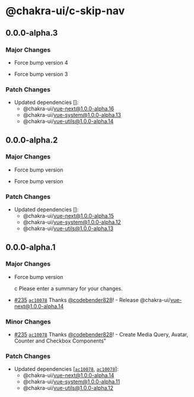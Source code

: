 # @chakra-ui/c-skip-nav

## 0.0.0-alpha.3

### Major Changes

- Force bump version 4

* Force bump version 3

### Patch Changes

- Updated dependencies []:
  - @chakra-ui/vue-next@1.0.0-alpha.16
  - @chakra-ui/vue-system@1.0.0-alpha.13
  - @chakra-ui/vue-utils@1.0.0-alpha.14

## 0.0.0-alpha.2

### Major Changes

- Force bump version

* Force bump version

### Patch Changes

- Updated dependencies []:
  - @chakra-ui/vue-next@1.0.0-alpha.15
  - @chakra-ui/vue-system@1.0.0-alpha.12
  - @chakra-ui/vue-utils@1.0.0-alpha.13

## 0.0.0-alpha.1

### Major Changes

- Force bump version

  c Please enter a summary for your changes.

* [#235](https://github.com/chakra-ui/chakra-ui-vue-next/pull/235)
  [`ac10078`](https://github.com/chakra-ui/chakra-ui-vue-next/commit/ac100782efcfb13caf38a4d17008117169aff079)
  Thanks [@codebender828](https://github.com/codebender828)! - Release
  @chakra-ui/vue-next@1.0.0-alpha.14

### Minor Changes

- [#235](https://github.com/chakra-ui/chakra-ui-vue-next/pull/235)
  [`ac10078`](https://github.com/chakra-ui/chakra-ui-vue-next/commit/ac100782efcfb13caf38a4d17008117169aff079)
  Thanks [@codebender828](https://github.com/codebender828)! - Create Media
  Query, Avatar, Counter and Checkbox Components"

### Patch Changes

- Updated dependencies
  [[`ac10078`](https://github.com/chakra-ui/chakra-ui-vue-next/commit/ac100782efcfb13caf38a4d17008117169aff079),
  [`ac10078`](https://github.com/chakra-ui/chakra-ui-vue-next/commit/ac100782efcfb13caf38a4d17008117169aff079)]:
  - @chakra-ui/vue-next@1.0.0-alpha.14
  - @chakra-ui/vue-system@1.0.0-alpha.11
  - @chakra-ui/vue-utils@1.0.0-alpha.12
